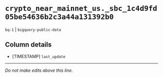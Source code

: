 # `crypto_near_mainnet_us._sbc_1c4d9fd05be54636b2c3a44a131392b0`
`bq-1` | `bigquery-public-data`

## Column details
* [TIMESTAMP] `last_update`

-------------------------------------------------------------------------------
*Do not make edits above this line.*
